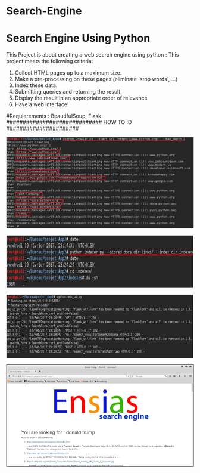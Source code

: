 # Search-Engine
Search Engine Using Python
=============================================
This Project is about creating a web search engine using python :
This project meets the following criteria:
  1. Collect HTML pages up to a maximum size.
  2. Make a pre-processing on these pages (eliminate 'stop words', ...)
  3. Index these data.
  4. Submitting queries and returning the result
  5. Display the result in an appropriate order of relevance
  6. Have a web interface!
  
  #Requierements : BeautifulSoup, Flask
############################# HOW TO :D ######################
<p align="center">
  <img  src="https://github.com/SoufianEly/Search-Engine/blob/master/static/github/0.PNG">
</p>


<p align="center">
  <img  src="https://github.com/SoufianEly/Search-Engine/blob/master/static/github/1.PNG">
</p>


<p align="center">
  <img  src="https://github.com/SoufianEly/Search-Engine/blob/master/static/github/2.PNG">
</p>


<p align="center">
  <img  src="https://github.com/SoufianEly/Search-Engine/blob/master/static/github/3.PNG">
</p>
